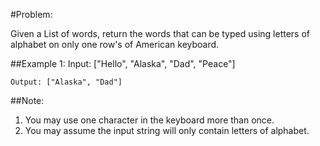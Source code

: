 #Problem:  

Given a List of words, return the words that can be typed using letters of alphabet on only one row's of American keyboard.  

##Example 1:
	Input: ["Hello", "Alaska", "Dad", "Peace"]  

	Output: ["Alaska", "Dad"]  

##Note:
  1. You may use one character in the keyboard more than once.
  2. You may assume the input string will only contain letters of alphabet.